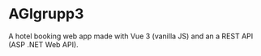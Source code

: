 # AGIgrupp3
A hotel booking web app made with Vue 3 (vanilla JS) and an a REST API (ASP .NET Web API).
